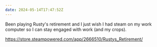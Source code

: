 ```yaml
---
date: 2024-05-14T17:47:52Z
---
```


Been playing Rusty's retirement and I just wish I had steam on my work computer so I can stay engaged with work (and my crops).

<https://store.steampowered.com/app/2666510/Rustys_Retirement/>
